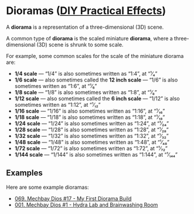 # Dioramas ([DIY Practical Effects](../../README.md))

A **diorama** is a representation of a three-dimensional (3D) scene.

A common type of **diorama** is the scaled miniature **diorama**,
where a three-dimensional (3D) scene is shrunk to some scale.

For example, some common scales for the scale of the miniature diorama are:

* **1/4 scale** — “1/4” is also sometimes written as “1:4”, at “¹⁄₄”
* **1/6 scale** — also sometimes called the **12 inch scale** — “1/6” is also sometimes written as “1:6”, at “¹⁄₆”
* **1/8 scale** — “1/8” is also sometimes written as “1:8”, at “¹⁄₈”
* **1/12 scale** — also sometimes called the **6 inch scale** — “1/12” is also sometimes written as “1:12”, at “¹⁄₁₂”
* **1/16 scale** — “1/16” is also sometimes written as “1:16”, at “¹⁄₁₆”
* **1/18 scale** — “1/18” is also sometimes written as “1:18”, at “¹⁄₁₈”
* **1/24 scale** — “1/24” is also sometimes written as “1:24”, at “¹⁄₂₄”
* **1/28 scale** — “1/28” is also sometimes written as “1:28”, at “¹⁄₂₈”
* **1/32 scale** — “1/32” is also sometimes written as “1:32”, at “¹⁄₃₂”
* **1/48 scale** — “1/48” is also sometimes written as “1:48”, at “¹⁄₄₈”
* **1/72 scale** — “1/72” is also sometimes written as “1:72”, at “¹⁄₇₂”
* **1/144 scale** — “1/144” is also sometimes written as “1:144”, at “¹⁄₁₄₄”

## Examples

Here are some example dioramas:

* [069. Mechbay Dios #17 - My First Diorama Build](https://youtu.be/xHHaGWcgQYk)
* [001. Mechbay Dios #1 - Hydra Lab and Brainwashing Room](https://youtu.be/WiT0TlngmIU)
